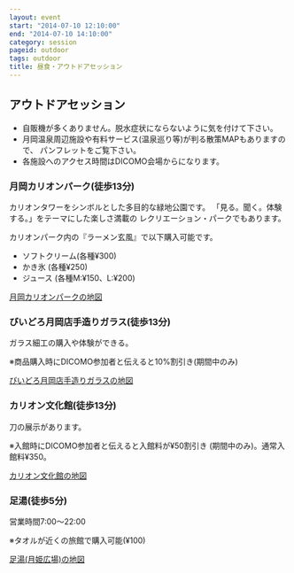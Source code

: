 ```yaml
---
layout: event
start: "2014-07-10 12:10:00"
end: "2014-07-10 14:10:00"
category: session
pageid: outdoor
tags: outdoor
title: 昼食・アウトドアセッション
---
```

## アウトドアセッション

- 自販機が多くありません。脱水症状にならないように気を付けて下さい。
- 月岡温泉周辺施設や有料サービス(温泉巡り等)が判る散策MAPもありますので、
  パンフレットをご覧下さい。
- 各施設へのアクセス時間はDICOMO会場からになります。

<div data-role="collapsible">
<h3>月岡カリオンパーク(徒歩13分)</h3>
<p>カリオンタワーをシンボルとした多目的な緑地公園です。
「見る。聞く。体験する。」をテーマにした楽しさ満載の
レクリエーション・パークでもあります。</p>
<p>カリオンパーク内の『ラーメン玄風』で以下購入可能です。
<ul>
<li>ソフトクリーム(各種¥300) </li>
<li>かき氷 (各種¥250) </li>
<li>ジュース (各種M:¥150、L:¥200) </li>
</ul>
</p>
<a data-icon="location" data-role="button" href="http://maps.google.com/maps?q=新潟県新発田市月岡温泉８２７ 月岡カリオンパーク">月岡カリオンパークの地図</a>
</div>

<div data-role="collapsible">
<h3>びいどろ月岡店手造りガラス(徒歩13分)</h3>
<p>ガラス細工の購入や体験ができる。</p>
<p>※商品購入時にDICOMO参加者と伝えると10%割引き(期間中のみ)</p>
<a data-icon="location" data-role="button" href="http://maps.google.com/maps?q=新潟県新発田市月岡１１０９ びいどろ月岡店手造りガラス">びいどろ月岡店手造りガラスの地図</a>
</div>

<div data-role="collapsible">
<h3>カリオン文化館(徒歩13分)</h3>
<p>刀の展示があります。</p>
<p>※入館時にDICOMO参加者と伝えると入館料が¥50割引き
(期間中のみ)。通常入館料¥350。</p>
<a data-icon="location" data-role="button" href="http://maps.google.com/maps?q=新潟県新発田市月岡温泉８２７ カリオン文化館">カリオン文化館の地図</a>
</div>

<div data-role="collapsible">
<h3>足湯(徒歩5分)</h3>
<p>営業時間7:00～22:00</p>
<p>※タオルが近くの旅館で購入可能(¥100)</p>
<a data-icon="location" data-role="button" href="http://maps.google.com/maps?q=新潟県新発田市月岡温泉５５２−２２ 月姫広場">足湯(月姫広場)の地図</a>
</div>
